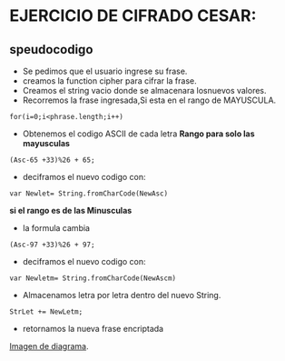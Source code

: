 # EJERCICIO DE CIFRADO CESAR:

## speudocodigo
* Se pedimos que el usuario ingrese su frase.
* creamos la function cipher para cifrar la frase.
* Creamos el string vacio donde se almacenara losnuevos valores.
* Recorremos la frase ingresada,Si esta en el rango de MAYUSCULA.
```[javascript]
for(i=0;i<phrase.length;i++)
```
* Obtenemos el codigo ASCII de cada letra
**Rango para solo las mayusculas**
```[javascript]
(Asc-65 +33)%26 + 65;
``` 
* deciframos el nuevo codigo con:
```[javascript]
var Newlet= String.fromCharCode(NewAsc)
```
**si el rango es de las Minusculas**
* la formula cambia
```[javascript]
(Asc-97 +33)%26 + 97;
```
* deciframos el nuevo codigo con:
```[javascript]
var Newletm= String.fromCharCode(NewAscm)
```
+ Almacenamos letra por letra dentro del nuevo String.
```[javascript]
StrLet += NewLetm;
```
* retornamos la nueva frase encriptada

[Imagen de diagrama](\CifradoC\assets).
